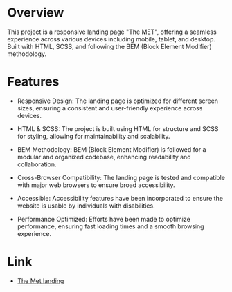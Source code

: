 # Overview

This project is a responsive landing page "The MET", offering a seamless experience across various devices including mobile, tablet, and desktop. Built with HTML, SCSS, and following the BEM (Block Element Modifier) methodology.

# Features
- Responsive Design: The landing page is optimized for different screen sizes, ensuring a consistent and user-friendly experience across devices.

- HTML & SCSS: The project is built using HTML for structure and SCSS for styling, allowing for maintainability and scalability.

- BEM Methodology: BEM (Block Element Modifier) is followed for a modular and organized codebase, enhancing readability and collaboration.

- Cross-Browser Compatibility: The landing page is tested and compatible with major web browsers to ensure broad accessibility.

- Accessible: Accessibility features have been incorporated to ensure the website is usable by individuals with disabilities.

- Performance Optimized: Efforts have been made to optimize performance, ensuring fast loading times and a smooth browsing experience.

# Link

- [The Met landing](https://Bezushk0.github.io/the-met_landing/)
